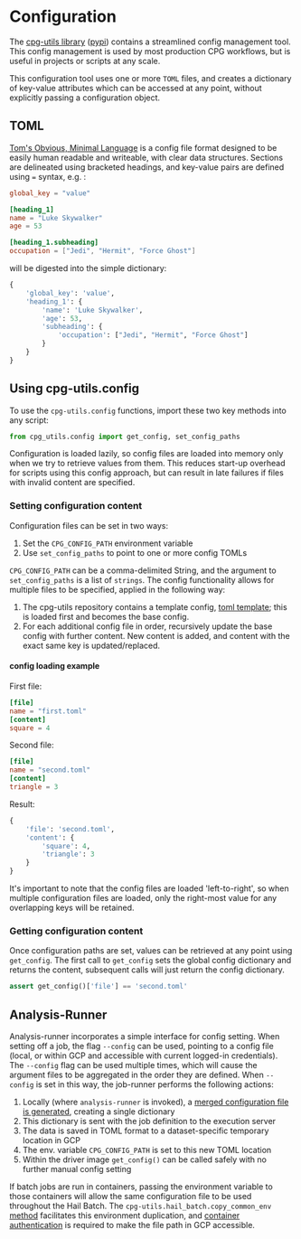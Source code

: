 # Configuration

The [cpg-utils library](https://github.com/populationgenomics/cpg-utils) ([pypi](https://pypi.org/project/cpg-utils/)) contains a streamlined config management tool. This config management is used by most production CPG workflows, but is useful in projects or scripts at any scale.

This configuration tool uses one or more `TOML` files, and creates a dictionary of key-value attributes which can be accessed at any point, without explicitly passing a configuration object.

## TOML

[Tom's Obvious, Minimal Language](https://toml.io/en/) is a config file format designed to be easily human readable and writeable, with clear data structures. Sections are delineated using bracketed headings, and key-value pairs are defined using `=` syntax, e.g. :

```toml
global_key = "value"

[heading_1]
name = "Luke Skywalker"
age = 53

[heading_1.subheading]
occupation = ["Jedi", "Hermit", "Force Ghost"]
```

will be digested into the simple dictionary:

```python
{
    'global_key': 'value',
    'heading_1': {
        'name': 'Luke Skywalker',
        'age': 53,
        'subheading': {
            'occupation': ["Jedi", "Hermit", "Force Ghost"]
        }
    }
}
```

## Using cpg-utils.config

To use the `cpg-utils.config` functions, import these two key methods into any script:

```python
from cpg_utils.config import get_config, set_config_paths
```

Configuration is loaded lazily, so config files are loaded into memory only when we try to retrieve values from them. This reduces start-up overhead for scripts using this config approach, but can result in late failures if files with invalid content are specified.

### Setting configuration content

Configuration files can be set in two ways:

1. Set the `CPG_CONFIG_PATH` environment variable
2. Use `set_config_paths` to point to one or more config TOMLs

`CPG_CONFIG_PATH` can be a comma-delimited String, and the argument to `set_config_paths` is a list of `strings`. The
config functionality allows for multiple files to be specified, applied in the following way:

1. The cpg-utils repository contains a template config,
[toml template](https://github.com/populationgenomics/cpg-utils/blob/main/cpg_utils/config-template.toml); this is loaded first and becomes the base config.
2. For each additional config file in order, recursively update the base config with further content. New content is added, and content with the exact same key is updated/replaced.

#### config loading example

First file:

```toml
[file]
name = "first.toml"
[content]
square = 4
```

Second file:

```toml
[file]
name = "second.toml"
[content]
triangle = 3
```

Result:

```python
{
    'file': 'second.toml',
    'content': {
        'square': 4,
        'triangle': 3
    }
}
```

It's important to note that the config files are loaded 'left-to-right', so when multiple configuration files are loaded, only the right-most value for any overlapping keys will be retained.  

### Getting configuration content

Once configuration paths are set, values can be retrieved at any point using `get_config`. The first call to `get_config` sets the global config dictionary and returns the content, subsequent calls will just return the config dictionary.

```python
assert get_config()['file'] == 'second.toml'
```

## Analysis-Runner

Analysis-runner incorporates a simple interface for config setting. When setting off a job, the flag `--config` can be used, pointing to a config file (local, or within GCP and accessible with current logged-in credentials).
The `--config` flag can be used multiple times, which will cause the argument files to be aggregated in the order they are defined. When `--config` is set in this way, the job-runner performs the following actions:

1. Locally (where `analysis-runner` is invoked), a [merged configuration file is generated](https://github.com/populationgenomics/analysis-runner/blob/main/analysis_runner/cli_analysisrunner.py#L199-L201), creating a single dictionary
2. This dictionary is sent with the job definition to the execution server
3. The data is saved in TOML format to a dataset-specific temporary location in GCP
4. The env. variable `CPG_CONFIG_PATH` is set to this new TOML location
5. Within the driver image `get_config()` can be called safely with no further manual config setting

If batch jobs are run in containers, passing the environment variable to those containers will allow the same configuration file to be used throughout the Hail Batch. The `cpg-utils.hail_batch.copy_common_env` [method](https://github.com/populationgenomics/cpg-utils/blob/main/cpg_utils/hail_batch.py#L54) facilitates this environment duplication, and [container authentication](https://github.com/populationgenomics/cpg-utils/blob/main/cpg_utils/hail_batch.py#L427-L454) is required to make the file path in GCP accessible.
